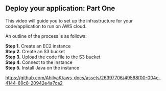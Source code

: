 ## Deploy your application: Part One
This video will guide you to set up the infrastructure for your code/application to run on AWS cloud.</br>

An outline of the process is as follows:

**Step 1.** Create an EC2 instance</br>
**Step 2.** Create an S3 bucket</br>
**Step 3.** Upload the code file to the S3 bucket</br>
**Step 4.** Connect to the instance</br>
**Step 5.** Install Java on the instance</br>

https://github.com/AhilyaK/aws-docs/assets/26397706/49568f00-004e-4144-89c8-20942e4a7ca2








